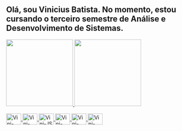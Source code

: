 ## Olá, sou Vinicius Batista. No momento, estou cursando o terceiro semestre de Análise e Desenvolvimento de Sistemas. 

<div>
  <a href="https://beacons.ai/vinicsbatista">
  <img height="180em" src="https://github-readme-stats.vercel.app/api?username=vinicsbatista&show_icons=true&theme=dark&include_all_commits=true&count_private=true"/>
  <img height="180em" src="https://github-readme-stats.vercel.app/api/top-langs/?username=vinicsbatista&layout=compact&langs_count=16&theme=dark"/>
</div>
<div style="display: inline_block"><br>
<img align="center" alt="Vini-GITHUB" height="30" width="40" src="https://cdn.jsdelivr.net/gh/devicons/devicon@latest/icons/github/github-original.svg"/>
<img align="center" alt="Vini-GIT" height="30" width="40" src="https://cdn.jsdelivr.net/gh/devicons/devicon@latest/icons/git/git-original.svg" />          
<img align="center" alt="Vini-JS" height="30" width="40" src="https://cdn.jsdelivr.net/gh/devicons/devicon@latest/icons/javascript/javascript-original.svg"/>
<img align="center" alt="Vini-CSS" height="30" width="40" src="https://cdn.jsdelivr.net/gh/devicons/devicon@latest/icons/css3/css3-original.svg"/>
<img align="center" alt="Vini-HTML" height="30" width="40" src="https://cdn.jsdelivr.net/gh/devicons/devicon@latest/icons/html5/html5-original.svg"/>
<img align="center" alt="Vini-HTML" height="30" width="40" src="https://cdn.jsdelivr.net/gh/devicons/devicon@latest/icons/java/java-original.svg" />
</div>

## 

          
          
